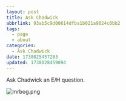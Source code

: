 ```yaml
---
layout: post
title: Ask Chadwick
abbrlink: 93ab5c9d00614dfba1b021a9024c0bb2
tags:
  - page
  - about
categories:
  - Ask Chadwick
date: 1738025457283
updated: 1738028459094
---
```


Ask Chadwick an E/H question.

![mrbog.png](/resources/c3aa2371cdb7449eb9ea30d6687a9284.png)
